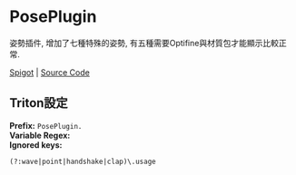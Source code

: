 # PosePlugin

姿勢插件, 增加了七種特殊的姿勢, 有五種需要Optifine與材質包才能顯示比較正常.

[Spigot](https://github.com/armagidon-exception/PosePlugin) | [Source Code](https://github.com/armagidon-exception/PosePlugin)

## Triton設定

**Prefix:** `PosePlugin.`  
**Variable Regex:**  
**Ignored keys:**

```
(?:wave|point|handshake|clap)\.usage
```
